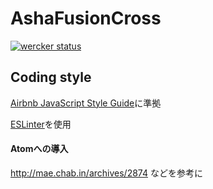 # AshaFusionCross
[![wercker status](https://app.wercker.com/status/48f4d8ae121c28691e2c4f767c99eb47/m "wercker status")](https://app.wercker.com/project/bykey/48f4d8ae121c28691e2c4f767c99eb47)

## Coding style
[Airbnb JavaScript Style Guide](https://github.com/airbnb/javascript)に準拠

[ESLinter](http://eslint.org/)を使用

#### Atomへの導入
http://mae.chab.in/archives/2874 などを参考に
